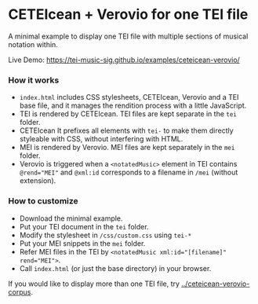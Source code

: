 # CETEIcean + Verovio for one TEI file

A minimal example to display one TEI file with multiple sections of musical notation within.

Live Demo: https://tei-music-sig.github.io/examples/ceteicean-verovio/

### How it works

- `index.html` includes CSS stylesheets, CETEIcean, Verovio and a TEI base file, and it manages the rendition process with a little JavaScript.
- TEI is rendered by CETEIcean. TEI files are kept separate in the `tei` folder.
- CETEIcean It prefixes all elements with `tei-` to make them directly styleable with CSS, without interfering with HTML.
- MEI is rendered by Verovio. MEI files are kept separately in the `mei` folder.
- Verovio is triggered when a `<notatedMusic>` element in TEI contains `@rend="MEI"` and `@xml:id` corresponds to a filename in `/mei` (without extension).

### How to customize

- Download the minimal example.
- Put your TEI document in the `tei` folder.
- Modify the stylesheet in `/css/custom.css` using `tei-*`
- Put your MEI snippets in the `mei` folder.
- Refer MEI files in the TEI by `<notatedMusic xml:id="[filename]" rend="MEI">`.
- Call `index.html` (or just the base directory) in your browser.

If you would like to display more than one TEI file, try [../ceteicean-verovio-corpus](ceteicean-verovio-corpus).
